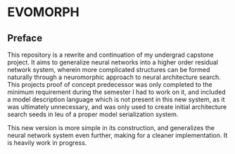 # EVOMORPH

## Preface
 
This repository is a rewrite and continuation of my undergrad capstone project. It aims to generalize neural networks into a higher order residual network system, wherein more complicated structures can be formed naturally through a neuromorphic approach to neural architecture search. This projects proof of concept predecessor was only completed to the minimum requirement during the semester I had to work on it, and included a model description language which is not present in this new system, as it was ultimately unnecessary, and was only used to create initial architecture search seeds in leu of a proper model serialization system.
 
This new version is more simple in its construction, and generalizes the neural network system even further, making for a cleaner implementation. It is heavily work in progress.


